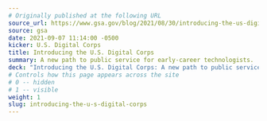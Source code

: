 ```yaml
---
# Originally published at the following URL
source_url: https://www.gsa.gov/blog/2021/08/30/introducing-the-us-digital-corps-a-new-path-to-public-service-for-early-career-technologists
source: gsa
date: 2021-09-07 11:14:00 -0500
kicker: U.S. Digital Corps
title: Introducing the U.S. Digital Corps
summary: A new path to public service for early-career technologists.
deck: "Introducing the U.S. Digital Corps: A new path to public service for early-career technologists."
# Controls how this page appears across the site
# 0 -- hidden
# 1 -- visible
weight: 1
slug: introducing-the-u-s-digital-corps
---
```

